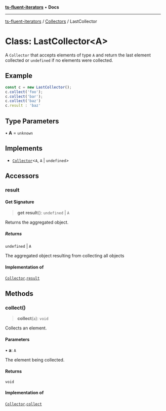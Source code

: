 [**ts-fluent-iterators**](../../../README.md) • **Docs**

---

[ts-fluent-iterators](../../../README.md) / [Collectors](../README.md) / LastCollector

# Class: LastCollector\<A\>

A `Collector` that accepts elements of type `A` and return the last element collected or `undefined` if no elements were collected.

## Example

```ts
const c = new LastCollector();
c.collect('foo');
c.collect('bar');
c.collect('baz')
c.result : 'baz'
```

## Type Parameters

• **A** = `unknown`

## Implements

- [`Collector`](../interfaces/Collector.md)\<`A`, `A` \| `undefined`\>

## Accessors

### result

#### Get Signature

> **get** **result**(): `undefined` \| `A`

Returns the aggregated object.

##### Returns

`undefined` \| `A`

The aggregated object resulting from collecting all objects

#### Implementation of

[`Collector`](../interfaces/Collector.md).[`result`](../interfaces/Collector.md#result)

## Methods

### collect()

> **collect**(`a`): `void`

Collects an element.

#### Parameters

• **a**: `A`

The element being collected.

#### Returns

`void`

#### Implementation of

[`Collector`](../interfaces/Collector.md).[`collect`](../interfaces/Collector.md#collect)
